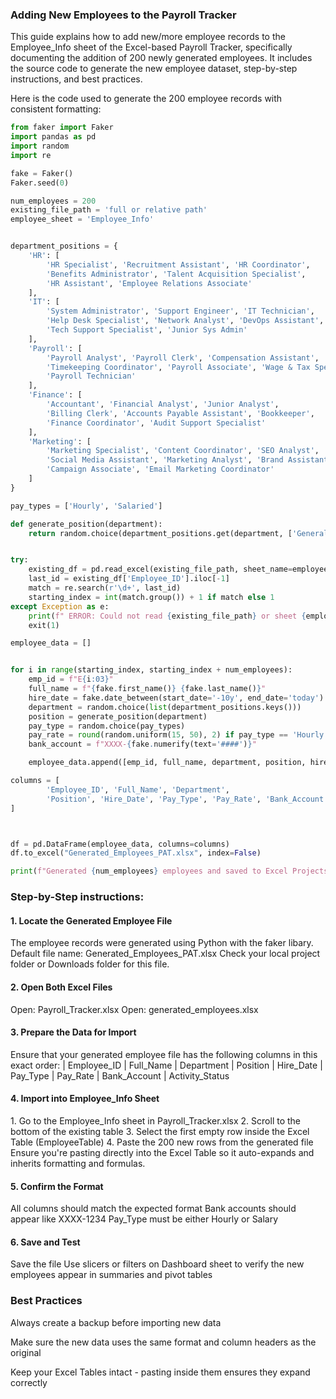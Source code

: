 <h3>Adding New Employees to the Payroll Tracker</h3>

This guide explains how to add new/more employee records to the Employee_Info 
sheet of the Excel-based Payroll Tracker, specifically documenting the addition
of 200 newly generated employees. It includes the source code to generate the new employee
dataset, step-by-step instructions, and best practices. 


Here is the code used to generate the 200 employee records with consistent formatting:

```python
from faker import Faker
import pandas as pd
import random 
import re

fake = Faker()
Faker.seed(0)

num_employees = 200
existing_file_path = 'full or relative path'
employee_sheet = 'Employee_Info'


department_positions = {
    'HR': [
        'HR Specialist', 'Recruitment Assistant', 'HR Coordinator',
        'Benefits Administrator', 'Talent Acquisition Specialist',
        'HR Assistant', 'Employee Relations Associate'
    ],
    'IT': [
        'System Administrator', 'Support Engineer', 'IT Technician',
        'Help Desk Specialist', 'Network Analyst', 'DevOps Assistant',
        'Tech Support Specialist', 'Junior Sys Admin'
    ],
    'Payroll': [
        'Payroll Analyst', 'Payroll Clerk', 'Compensation Assistant',
        'Timekeeping Coordinator', 'Payroll Associate', 'Wage & Tax Specialist',
        'Payroll Technician'
    ],
    'Finance': [
        'Accountant', 'Financial Analyst', 'Junior Analyst',
        'Billing Clerk', 'Accounts Payable Assistant', 'Bookkeeper',
        'Finance Coordinator', 'Audit Support Specialist'
    ],
    'Marketing': [
        'Marketing Specialist', 'Content Coordinator', 'SEO Analyst',
        'Social Media Assistant', 'Marketing Analyst', 'Brand Assistant',
        'Campaign Associate', 'Email Marketing Coordinator'
    ]
}

pay_types = ['Hourly', 'Salaried']

def generate_position(department):
    return random.choice(department_positions.get(department, ['General Associate']))


try:
    existing_df = pd.read_excel(existing_file_path, sheet_name=employee_sheet)
    last_id = existing_df['Employee_ID'].iloc[-1]
    match = re.search(r'\d+', last_id)
    starting_index = int(match.group()) + 1 if match else 1
except Exception as e:
    print(f" ERROR: Could not read {existing_file_path} or sheet {employee_sheet}.\nPlease make sure the file exists and is not open in Excel. \nDetails: {e}")
    exit(1)

employee_data = []


for i in range(starting_index, starting_index + num_employees):
    emp_id = f"E{i:03}"
    full_name = f"{fake.first_name()} {fake.last_name()}"
    hire_date = fake.date_between(start_date='-10y', end_date='today')
    department = random.choice(list(department_positions.keys()))
    position = generate_position(department)
    pay_type = random.choice(pay_types)
    pay_rate = round(random.uniform(15, 50), 2) if pay_type == 'Hourly' else random.randint(45000, 95000)
    bank_account = f"XXXX-{fake.numerify(text='####')}"

    employee_data.append([emp_id, full_name, department, position, hire_date, pay_type, pay_rate, bank_account])

columns = [
        'Employee_ID', 'Full_Name', 'Department', 
        'Position', 'Hire_Date', 'Pay_Type', 'Pay_Rate', 'Bank_Account'
]



df = pd.DataFrame(employee_data, columns=columns)
df.to_excel("Generated_Employees_PAT.xlsx", index=False)

print(f"Generated {num_employees} employees and saved to Excel Projects folder")C
```

<h3>Step-by-Step instructions:</h3>
<h4>1. Locate the Generated Employee File</h4>
The employee records were generated using Python with the faker libary.
Default file name: Generated_Employees_PAT.xlsx
Check your local project folder or Downloads folder for this file.

<h4>2. Open Both Excel Files</h4>
Open: Payroll_Tracker.xlsx
Open: generated_employees.xlsx

<h4>3. Prepare the Data for Import</h4>
Ensure that your generated employee file has the following columns in this exact order:
| Employee_ID | Full_Name | Department | Position | Hire_Date | Pay_Type | Pay_Rate | Bank_Account | Activity_Status 

<h4>4. Import into Employee_Info Sheet</h4>
1. Go to the Employee_Info sheet in Payroll_Tracker.xlsx
2. Scroll to the bottom of the existing table
3. Select the first empty row inside the Excel Table (EmployeeTable)
4. Paste the 200 new rows from the generated file
Ensure you're pasting directly into the Excel Table so it auto-expands and inherits formatting and formulas. 

<h4>5. Confirm the Format</h4>
All columns should match the expected format
Bank accounts should appear like XXXX-1234
Pay_Type must be either Hourly or Salary 

<h4>6. Save and Test</h4>
Save the file 
Use slicers or filters on Dashboard sheet to verify the new employees appear in summaries and pivot tables 

<h3>Best Practices</h3>

Always create a backup before importing new data

Make sure the new data uses the same format and column headers as the original 

Keep your Excel Tables intact - pasting inside them ensures they expand correctly 
